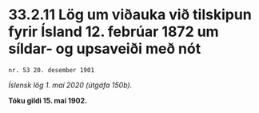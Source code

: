 # 33.2.11 Lög um viðauka við tilskipun fyrir Ísland 12. febrúar 1872 um síldar- og upsaveiði með nót

`nr. 53 20. desember 1901`

_Íslensk lög 1. maí 2020 (útgáfa 150b)._

**Tóku gildi 15. maí 1902.**

